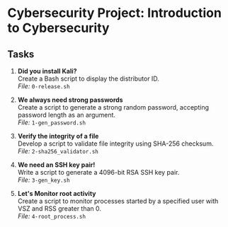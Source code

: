 # Cybersecurity Project: Introduction to Cybersecurity

## Tasks

1. **Did you install Kali?**  
   Create a Bash script to display the distributor ID.  
   *File:* `0-release.sh`

2. **We always need strong passwords**  
   Create a script to generate a strong random password, accepting password length as an argument.  
   *File:* `1-gen_password.sh`

3. **Verify the integrity of a file**  
   Develop a script to validate file integrity using SHA-256 checksum.  
   *File:* `2-sha256_validator.sh`

4. **We need an SSH key pair!**  
   Write a script to generate a 4096-bit RSA SSH key pair.  
   *File:* `3-gen_key.sh`

5. **Let's Monitor root activity**  
   Create a script to monitor processes started by a specified user with VSZ and RSS greater than 0.  
   *File:* `4-root_process.sh`

